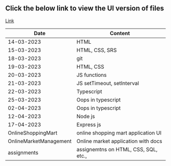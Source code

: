 ## Click the below link to view the UI version of files

[Link](https://aspirecoe.github.io/ATHIDYA_U/)

| Date                   | Content                              |
| ---------------------- | ------------------------------------ |
| 14-03-2023             | HTML                                 |
| 15-03-2023             | HTML, CSS, SRS                       |
| 18-03-2023             | git                                  |
| 19-03-2023             | HTML, CSS                            |
| 20-03-2023             | JS functions                         |
| 21-03-2023             | JS setTimeout, setInterval           |
| 22-03-2023             | Typescript                           |
| 25-03-2023             | Oops in typescript                   |
| 02-04-2023             | Oops in typescript                   |
| 12-04-2023             | Node js                              |
| 17-04-2023             | Express js                           |
| OnlineShoppingMart     | online shopping mart application UI  |
| OnlineMarketManagement | Online market application with docs  |
| assignments            | assignemtns on HTML, CSS, SQL, etc., |
